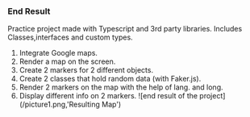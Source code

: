### End Result

Practice project made with Typescript and 3rd party libraries.
Includes Classes,interfaces and custom types.

1. Integrate Google maps.
2. Render a map on the screen.
3. Create 2 markers for 2 different objects.
4. Create 2 classes that hold random data (with Faker.js).
5. Render 2 markers on the map with the help of lang. and long.
6. Display different info on 2 markers.
   ![end result of the project](/picture1.png,'Resulting Map')
